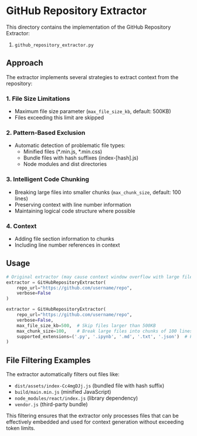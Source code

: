 # GitHub Repository Extractor

This directory contains the implementation of the GitHub Repository Extractor:

1. `github_repository_extractor.py`

## Approach

The extractor implements several strategies to extract context from the repository:

### 1. File Size Limitations
- Maximum file size parameter (`max_file_size_kb`, default: 500KB)
- Files exceeding this limit are skipped

### 2. Pattern-Based Exclusion
- Automatic detection of problematic file types:
  - Minified files (*.min.js, *.min.css)
  - Bundle files with hash suffixes (index-[hash].js)
  - Node modules and dist directories

### 3. Intelligent Code Chunking
- Breaking large files into smaller chunks (`max_chunk_size`, default: 100 lines)
- Preserving context with line number information
- Maintaining logical code structure where possible

### 4. Context
- Adding file section information to chunks
- Including line number references in context

## Usage

```python
# Original extractor (may cause context window overflow with large files)
extractor = GitHubRepositoryExtractor(
    repo_url="https://github.com/username/repo",
    verbose=False
)

extractor = GitHubRepositoryExtractor(
    repo_url="https://github.com/username/repo",
    verbose=False,
    max_file_size_kb=500,  # Skip files larger than 500KB
    max_chunk_size=100,    # Break large files into chunks of 100 lines
    supported_extensions=('.py', '.ipynb', '.md', '.txt', '.json')  # Focus on these types
)
```

## File Filtering Examples

The extractor automatically filters out files like:

- `dist/assets/index-Cc4mgDJj.js` (bundled file with hash suffix)
- `build/main.min.js` (minified JavaScript)
- `node_modules/react/index.js` (library dependency)
- `vendor.js` (third-party bundle)

This filtering ensures that the extractor only processes files that can be effectively embedded and used for context generation without exceeding token limits.